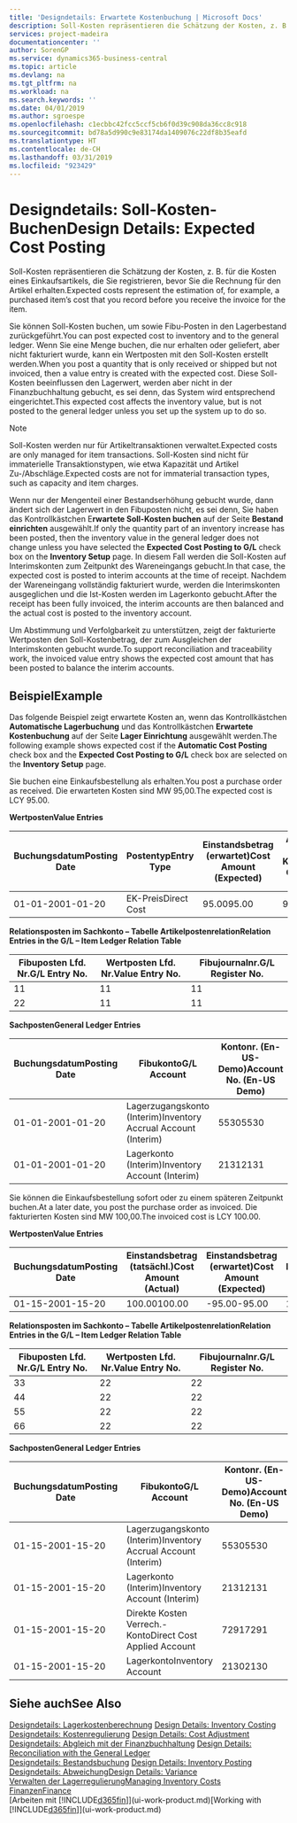 ```yaml
---
title: 'Designdetails: Erwartete Kostenbuchung | Microsoft Docs'
description: Soll-Kosten repräsentieren die Schätzung der Kosten, z. B. für die Kosten eines Einkaufsartikels, die Sie registrieren, bevor Sie die Rechnung für den Artikel erhalten.
services: project-madeira
documentationcenter: ''
author: SorenGP
ms.service: dynamics365-business-central
ms.topic: article
ms.devlang: na
ms.tgt_pltfrm: na
ms.workload: na
ms.search.keywords: ''
ms.date: 04/01/2019
ms.author: sgroespe
ms.openlocfilehash: c1ecbbc42fcc5ccf5cb6f0d39c908da36cc8c918
ms.sourcegitcommit: bd78a5d990c9e83174da1409076c22df8b35eafd
ms.translationtype: HT
ms.contentlocale: de-CH
ms.lasthandoff: 03/31/2019
ms.locfileid: "923429"
---
```

# <a name="design-details-expected-cost-posting"></a><span data-ttu-id="a3720-103">Designdetails: Soll-Kosten-Buchen</span><span class="sxs-lookup"><span data-stu-id="a3720-103">Design Details: Expected Cost Posting</span></span>
<span data-ttu-id="a3720-104">Soll-Kosten repräsentieren die Schätzung der Kosten, z. B. für die Kosten eines Einkaufsartikels, die Sie registrieren, bevor Sie die Rechnung für den Artikel erhalten.</span><span class="sxs-lookup"><span data-stu-id="a3720-104">Expected costs represent the estimation of, for example, a purchased item’s cost that you record before you receive the invoice for the item.</span></span>  

 <span data-ttu-id="a3720-105">Sie können Soll-Kosten buchen, um sowie Fibu-Posten in den Lagerbestand zurückgeführt.</span><span class="sxs-lookup"><span data-stu-id="a3720-105">You can post expected cost to inventory and to the general ledger.</span></span> <span data-ttu-id="a3720-106">Wenn Sie eine Menge buchen, die nur erhalten oder geliefert, aber nicht fakturiert wurde, kann ein Wertposten mit den Soll-Kosten erstellt werden.</span><span class="sxs-lookup"><span data-stu-id="a3720-106">When you post a quantity that is only received or shipped but not invoiced, then a value entry is created with the expected cost.</span></span> <span data-ttu-id="a3720-107">Diese Soll-Kosten beeinflussen den Lagerwert, werden aber nicht in der Finanzbuchhaltung gebucht, es sei denn, das System wird entsprechend eingerichtet.</span><span class="sxs-lookup"><span data-stu-id="a3720-107">This expected cost affects the inventory value, but is not posted to the general ledger unless you set up the system up to do so.</span></span>  

> [!NOTE]  
>  <span data-ttu-id="a3720-108">Soll-Kosten werden nur für Artikeltransaktionen verwaltet.</span><span class="sxs-lookup"><span data-stu-id="a3720-108">Expected costs are only managed for item transactions.</span></span> <span data-ttu-id="a3720-109">Soll-Kosten sind nicht für immaterielle Transaktionstypen, wie etwa Kapazität und Artikel Zu-/Abschläge.</span><span class="sxs-lookup"><span data-stu-id="a3720-109">Expected costs are not for immaterial transaction types, such as capacity and item charges.</span></span>  

 <span data-ttu-id="a3720-110">Wenn nur der Mengenteil einer Bestandserhöhung gebucht wurde, dann ändert sich der Lagerwert in den Fibuposten nicht, es sei denn, Sie haben das Kontrollkästchen E**rwartete Soll-Kosten buchen** auf der Seite **Bestand einrichten** ausgewählt.</span><span class="sxs-lookup"><span data-stu-id="a3720-110">If only the quantity part of an inventory increase has been posted, then the inventory value in the general ledger does not change unless you have selected the **Expected Cost Posting to G/L** check box on the **Inventory Setup** page.</span></span> <span data-ttu-id="a3720-111">In diesem Fall werden die Soll-Kosten auf Interimskonten zum Zeitpunkt des Wareneingangs gebucht.</span><span class="sxs-lookup"><span data-stu-id="a3720-111">In that case, the expected cost is posted to interim accounts at the time of receipt.</span></span> <span data-ttu-id="a3720-112">Nachdem der Wareneingang vollständig fakturiert wurde, werden die Interimskonten ausgeglichen und die Ist-Kosten werden im Lagerkonto gebucht.</span><span class="sxs-lookup"><span data-stu-id="a3720-112">After the receipt has been fully invoiced, the interim accounts are then balanced and the actual cost is posted to the inventory account.</span></span>  

 <span data-ttu-id="a3720-113">Um Abstimmung und Verfolgbarkeit zu unterstützen, zeigt der fakturierte Wertposten den Soll-Kostenbetrag, der zum Ausgleichen der Interimskonten gebucht wurde.</span><span class="sxs-lookup"><span data-stu-id="a3720-113">To support reconciliation and traceability work, the invoiced value entry shows the expected cost amount that has been posted to balance the interim accounts.</span></span>  

## <a name="example"></a><span data-ttu-id="a3720-114">Beispiel</span><span class="sxs-lookup"><span data-stu-id="a3720-114">Example</span></span>  
 <span data-ttu-id="a3720-115">Das folgende Beispiel zeigt erwartete Kosten an, wenn das Kontrollkästchen **Automatische Lagerbuchung** und das Kontrollkästchen **Erwartete Kostenbuchung** auf der Seite **Lager Einrichtung** ausgewählt werden.</span><span class="sxs-lookup"><span data-stu-id="a3720-115">The following example shows expected cost if the **Automatic Cost Posting** check box and the **Expected Cost Posting to G/L** check box are selected on the **Inventory Setup** page.</span></span>  

 <span data-ttu-id="a3720-116">Sie buchen eine Einkaufsbestellung als erhalten.</span><span class="sxs-lookup"><span data-stu-id="a3720-116">You post a purchase order as received.</span></span> <span data-ttu-id="a3720-117">Die erwarteten Kosten sind MW 95,00.</span><span class="sxs-lookup"><span data-stu-id="a3720-117">The expected cost is LCY 95.00.</span></span>  

 <span data-ttu-id="a3720-118">**Wertposten**</span><span class="sxs-lookup"><span data-stu-id="a3720-118">**Value Entries**</span></span>  

|<span data-ttu-id="a3720-119">Buchungsdatum</span><span class="sxs-lookup"><span data-stu-id="a3720-119">Posting Date</span></span>|<span data-ttu-id="a3720-120">Postentyp</span><span class="sxs-lookup"><span data-stu-id="a3720-120">Entry Type</span></span>|<span data-ttu-id="a3720-121">Einstandsbetrag (erwartet)</span><span class="sxs-lookup"><span data-stu-id="a3720-121">Cost Amount (Expected)</span></span>|<span data-ttu-id="a3720-122">Auf Sachkonto geb. Soll-Kosten</span><span class="sxs-lookup"><span data-stu-id="a3720-122">Expected Cost Posted to G/L</span></span>|<span data-ttu-id="a3720-123">Soll-Kosten</span><span class="sxs-lookup"><span data-stu-id="a3720-123">Expected Cost</span></span>|<span data-ttu-id="a3720-124">Lagerposten Laufnr.</span><span class="sxs-lookup"><span data-stu-id="a3720-124">Item Ledger Entry No.</span></span>|<span data-ttu-id="a3720-125">Laufnr.</span><span class="sxs-lookup"><span data-stu-id="a3720-125">Entry No.</span></span>|  
|------------------|----------------|------------------------------|----------------------------------|-------------------|---------------------------|---------------|  
|<span data-ttu-id="a3720-126">01-01-20</span><span class="sxs-lookup"><span data-stu-id="a3720-126">01-01-20</span></span>|<span data-ttu-id="a3720-127">EK-Preis</span><span class="sxs-lookup"><span data-stu-id="a3720-127">Direct Cost</span></span>|<span data-ttu-id="a3720-128">95.00</span><span class="sxs-lookup"><span data-stu-id="a3720-128">95.00</span></span>|<span data-ttu-id="a3720-129">95.00</span><span class="sxs-lookup"><span data-stu-id="a3720-129">95.00</span></span>|<span data-ttu-id="a3720-130">Ja</span><span class="sxs-lookup"><span data-stu-id="a3720-130">Yes</span></span>|<span data-ttu-id="a3720-131">1</span><span class="sxs-lookup"><span data-stu-id="a3720-131">1</span></span>|<span data-ttu-id="a3720-132">1</span><span class="sxs-lookup"><span data-stu-id="a3720-132">1</span></span>|  

 <span data-ttu-id="a3720-133">**Relationsposten im Sachkonto – Tabelle Artikelpostenrelation**</span><span class="sxs-lookup"><span data-stu-id="a3720-133">**Relation Entries in the G/L – Item Ledger Relation Table**</span></span>  

|<span data-ttu-id="a3720-134">Fibuposten Lfd. Nr.</span><span class="sxs-lookup"><span data-stu-id="a3720-134">G/L Entry No.</span></span>|<span data-ttu-id="a3720-135">Wertposten Lfd. Nr.</span><span class="sxs-lookup"><span data-stu-id="a3720-135">Value Entry No.</span></span>|<span data-ttu-id="a3720-136">Fibujournalnr.</span><span class="sxs-lookup"><span data-stu-id="a3720-136">G/L Register No.</span></span>|  
|--------------------|---------------------|-----------------------|  
|<span data-ttu-id="a3720-137">1</span><span class="sxs-lookup"><span data-stu-id="a3720-137">1</span></span>|<span data-ttu-id="a3720-138">1</span><span class="sxs-lookup"><span data-stu-id="a3720-138">1</span></span>|<span data-ttu-id="a3720-139">1</span><span class="sxs-lookup"><span data-stu-id="a3720-139">1</span></span>|  
|<span data-ttu-id="a3720-140">2</span><span class="sxs-lookup"><span data-stu-id="a3720-140">2</span></span>|<span data-ttu-id="a3720-141">1</span><span class="sxs-lookup"><span data-stu-id="a3720-141">1</span></span>|<span data-ttu-id="a3720-142">1</span><span class="sxs-lookup"><span data-stu-id="a3720-142">1</span></span>|  

 <span data-ttu-id="a3720-143">**Sachposten**</span><span class="sxs-lookup"><span data-stu-id="a3720-143">**General Ledger Entries**</span></span>  

|<span data-ttu-id="a3720-144">Buchungsdatum</span><span class="sxs-lookup"><span data-stu-id="a3720-144">Posting Date</span></span>|<span data-ttu-id="a3720-145">Fibukonto</span><span class="sxs-lookup"><span data-stu-id="a3720-145">G/L Account</span></span>|<span data-ttu-id="a3720-146">Kontonr. (En-US-Demo)</span><span class="sxs-lookup"><span data-stu-id="a3720-146">Account No. (En-US Demo)</span></span>|<span data-ttu-id="a3720-147">Betrag</span><span class="sxs-lookup"><span data-stu-id="a3720-147">Amount</span></span>|<span data-ttu-id="a3720-148">Laufnr.</span><span class="sxs-lookup"><span data-stu-id="a3720-148">Entry No.</span></span>|  
|------------------|------------------|---------------------------------|------------|---------------|  
|<span data-ttu-id="a3720-149">01-01-20</span><span class="sxs-lookup"><span data-stu-id="a3720-149">01-01-20</span></span>|<span data-ttu-id="a3720-150">Lagerzugangskonto (Interim)</span><span class="sxs-lookup"><span data-stu-id="a3720-150">Inventory Accrual Account (Interim)</span></span>|<span data-ttu-id="a3720-151">5530</span><span class="sxs-lookup"><span data-stu-id="a3720-151">5530</span></span>|<span data-ttu-id="a3720-152">-95.00</span><span class="sxs-lookup"><span data-stu-id="a3720-152">-95.00</span></span>|<span data-ttu-id="a3720-153">2</span><span class="sxs-lookup"><span data-stu-id="a3720-153">2</span></span>|  
|<span data-ttu-id="a3720-154">01-01-20</span><span class="sxs-lookup"><span data-stu-id="a3720-154">01-01-20</span></span>|<span data-ttu-id="a3720-155">Lagerkonto (Interim)</span><span class="sxs-lookup"><span data-stu-id="a3720-155">Inventory Account (Interim)</span></span>|<span data-ttu-id="a3720-156">2131</span><span class="sxs-lookup"><span data-stu-id="a3720-156">2131</span></span>|<span data-ttu-id="a3720-157">95.00</span><span class="sxs-lookup"><span data-stu-id="a3720-157">95.00</span></span>|<span data-ttu-id="a3720-158">1</span><span class="sxs-lookup"><span data-stu-id="a3720-158">1</span></span>|  

 <span data-ttu-id="a3720-159">Sie können die Einkaufsbestellung sofort oder zu einem späteren Zeitpunkt buchen.</span><span class="sxs-lookup"><span data-stu-id="a3720-159">At a later date, you post the purchase order as invoiced.</span></span> <span data-ttu-id="a3720-160">Die fakturierten Kosten sind MW 100,00.</span><span class="sxs-lookup"><span data-stu-id="a3720-160">The invoiced cost is LCY 100.00.</span></span>  

 <span data-ttu-id="a3720-161">**Wertposten**</span><span class="sxs-lookup"><span data-stu-id="a3720-161">**Value Entries**</span></span>  

|<span data-ttu-id="a3720-162">Buchungsdatum</span><span class="sxs-lookup"><span data-stu-id="a3720-162">Posting Date</span></span>|<span data-ttu-id="a3720-163">Einstandsbetrag (tatsächl.)</span><span class="sxs-lookup"><span data-stu-id="a3720-163">Cost Amount (Actual)</span></span>|<span data-ttu-id="a3720-164">Einstandsbetrag (erwartet)</span><span class="sxs-lookup"><span data-stu-id="a3720-164">Cost Amount (Expected)</span></span>|<span data-ttu-id="a3720-165">Gebuchte Lagerregulierung an G/L</span><span class="sxs-lookup"><span data-stu-id="a3720-165">Cost Posted to G/L</span></span>|<span data-ttu-id="a3720-166">Soll-Kosten</span><span class="sxs-lookup"><span data-stu-id="a3720-166">Expected Cost</span></span>|<span data-ttu-id="a3720-167">Lagerposten Laufnr.</span><span class="sxs-lookup"><span data-stu-id="a3720-167">Item Ledger Entry No.</span></span>|<span data-ttu-id="a3720-168">Laufnr.</span><span class="sxs-lookup"><span data-stu-id="a3720-168">Entry No.</span></span>|  
|------------------|----------------------------|------------------------------|-------------------------|-------------------|---------------------------|---------------|  
|<span data-ttu-id="a3720-169">01-15-20</span><span class="sxs-lookup"><span data-stu-id="a3720-169">01-15-20</span></span>|<span data-ttu-id="a3720-170">100.00</span><span class="sxs-lookup"><span data-stu-id="a3720-170">100.00</span></span>|<span data-ttu-id="a3720-171">-95.00</span><span class="sxs-lookup"><span data-stu-id="a3720-171">-95.00</span></span>|<span data-ttu-id="a3720-172">100.00</span><span class="sxs-lookup"><span data-stu-id="a3720-172">100.00</span></span>|<span data-ttu-id="a3720-173">Nein</span><span class="sxs-lookup"><span data-stu-id="a3720-173">No</span></span>|<span data-ttu-id="a3720-174">1</span><span class="sxs-lookup"><span data-stu-id="a3720-174">1</span></span>|<span data-ttu-id="a3720-175">2</span><span class="sxs-lookup"><span data-stu-id="a3720-175">2</span></span>|  

 <span data-ttu-id="a3720-176">**Relationsposten im Sachkonto – Tabelle Artikelpostenrelation**</span><span class="sxs-lookup"><span data-stu-id="a3720-176">**Relation Entries in the G/L – Item Ledger Relation Table**</span></span>  

|<span data-ttu-id="a3720-177">Fibuposten Lfd. Nr.</span><span class="sxs-lookup"><span data-stu-id="a3720-177">G/L Entry No.</span></span>|<span data-ttu-id="a3720-178">Wertposten Lfd. Nr.</span><span class="sxs-lookup"><span data-stu-id="a3720-178">Value Entry No.</span></span>|<span data-ttu-id="a3720-179">Fibujournalnr.</span><span class="sxs-lookup"><span data-stu-id="a3720-179">G/L Register No.</span></span>|  
|--------------------|---------------------|-----------------------|  
|<span data-ttu-id="a3720-180">3</span><span class="sxs-lookup"><span data-stu-id="a3720-180">3</span></span>|<span data-ttu-id="a3720-181">2</span><span class="sxs-lookup"><span data-stu-id="a3720-181">2</span></span>|<span data-ttu-id="a3720-182">2</span><span class="sxs-lookup"><span data-stu-id="a3720-182">2</span></span>|  
|<span data-ttu-id="a3720-183">4</span><span class="sxs-lookup"><span data-stu-id="a3720-183">4</span></span>|<span data-ttu-id="a3720-184">2</span><span class="sxs-lookup"><span data-stu-id="a3720-184">2</span></span>|<span data-ttu-id="a3720-185">2</span><span class="sxs-lookup"><span data-stu-id="a3720-185">2</span></span>|  
|<span data-ttu-id="a3720-186">5</span><span class="sxs-lookup"><span data-stu-id="a3720-186">5</span></span>|<span data-ttu-id="a3720-187">2</span><span class="sxs-lookup"><span data-stu-id="a3720-187">2</span></span>|<span data-ttu-id="a3720-188">2</span><span class="sxs-lookup"><span data-stu-id="a3720-188">2</span></span>|  
|<span data-ttu-id="a3720-189">6</span><span class="sxs-lookup"><span data-stu-id="a3720-189">6</span></span>|<span data-ttu-id="a3720-190">2</span><span class="sxs-lookup"><span data-stu-id="a3720-190">2</span></span>|<span data-ttu-id="a3720-191">2</span><span class="sxs-lookup"><span data-stu-id="a3720-191">2</span></span>|  

 <span data-ttu-id="a3720-192">**Sachposten**</span><span class="sxs-lookup"><span data-stu-id="a3720-192">**General Ledger Entries**</span></span>  

|<span data-ttu-id="a3720-193">Buchungsdatum</span><span class="sxs-lookup"><span data-stu-id="a3720-193">Posting Date</span></span>|<span data-ttu-id="a3720-194">Fibukonto</span><span class="sxs-lookup"><span data-stu-id="a3720-194">G/L Account</span></span>|<span data-ttu-id="a3720-195">Kontonr. (En-US-Demo)</span><span class="sxs-lookup"><span data-stu-id="a3720-195">Account No. (En-US Demo)</span></span>|<span data-ttu-id="a3720-196">Betrag</span><span class="sxs-lookup"><span data-stu-id="a3720-196">Amount</span></span>|<span data-ttu-id="a3720-197">Laufnr.</span><span class="sxs-lookup"><span data-stu-id="a3720-197">Entry No.</span></span>|  
|------------------|------------------|---------------------------------|------------|---------------|  
|<span data-ttu-id="a3720-198">01-15-20</span><span class="sxs-lookup"><span data-stu-id="a3720-198">01-15-20</span></span>|<span data-ttu-id="a3720-199">Lagerzugangskonto (Interim)</span><span class="sxs-lookup"><span data-stu-id="a3720-199">Inventory Accrual Account (Interim)</span></span>|<span data-ttu-id="a3720-200">5530</span><span class="sxs-lookup"><span data-stu-id="a3720-200">5530</span></span>|<span data-ttu-id="a3720-201">95.00</span><span class="sxs-lookup"><span data-stu-id="a3720-201">95.00</span></span>|<span data-ttu-id="a3720-202">4</span><span class="sxs-lookup"><span data-stu-id="a3720-202">4</span></span>|  
|<span data-ttu-id="a3720-203">01-15-20</span><span class="sxs-lookup"><span data-stu-id="a3720-203">01-15-20</span></span>|<span data-ttu-id="a3720-204">Lagerkonto (Interim)</span><span class="sxs-lookup"><span data-stu-id="a3720-204">Inventory Account (Interim)</span></span>|<span data-ttu-id="a3720-205">2131</span><span class="sxs-lookup"><span data-stu-id="a3720-205">2131</span></span>|<span data-ttu-id="a3720-206">-95.00</span><span class="sxs-lookup"><span data-stu-id="a3720-206">-95.00</span></span>|<span data-ttu-id="a3720-207">3</span><span class="sxs-lookup"><span data-stu-id="a3720-207">3</span></span>|  
|<span data-ttu-id="a3720-208">01-15-20</span><span class="sxs-lookup"><span data-stu-id="a3720-208">01-15-20</span></span>|<span data-ttu-id="a3720-209">Direkte Kosten Verrech.-Konto</span><span class="sxs-lookup"><span data-stu-id="a3720-209">Direct Cost Applied Account</span></span>|<span data-ttu-id="a3720-210">7291</span><span class="sxs-lookup"><span data-stu-id="a3720-210">7291</span></span>|<span data-ttu-id="a3720-211">-100</span><span class="sxs-lookup"><span data-stu-id="a3720-211">-100</span></span>|<span data-ttu-id="a3720-212">6</span><span class="sxs-lookup"><span data-stu-id="a3720-212">6</span></span>|  
|<span data-ttu-id="a3720-213">01-15-20</span><span class="sxs-lookup"><span data-stu-id="a3720-213">01-15-20</span></span>|<span data-ttu-id="a3720-214">Lagerkonto</span><span class="sxs-lookup"><span data-stu-id="a3720-214">Inventory Account</span></span>|<span data-ttu-id="a3720-215">2130</span><span class="sxs-lookup"><span data-stu-id="a3720-215">2130</span></span>|<span data-ttu-id="a3720-216">100</span><span class="sxs-lookup"><span data-stu-id="a3720-216">100</span></span>|<span data-ttu-id="a3720-217">5</span><span class="sxs-lookup"><span data-stu-id="a3720-217">5</span></span>|  

## <a name="see-also"></a><span data-ttu-id="a3720-218">Siehe auch</span><span class="sxs-lookup"><span data-stu-id="a3720-218">See Also</span></span>
 <span data-ttu-id="a3720-219">[Designdetails: Lagerkostenberechnung](design-details-inventory-costing.md) </span><span class="sxs-lookup"><span data-stu-id="a3720-219">[Design Details: Inventory Costing](design-details-inventory-costing.md) </span></span>  
 <span data-ttu-id="a3720-220">[Designdetails: Kostenregulierung](design-details-cost-adjustment.md) </span><span class="sxs-lookup"><span data-stu-id="a3720-220">[Design Details: Cost Adjustment](design-details-cost-adjustment.md) </span></span>  
 <span data-ttu-id="a3720-221">[Designdetails: Abgleich mit der Finanzbuchhaltung](design-details-reconciliation-with-the-general-ledger.md) </span><span class="sxs-lookup"><span data-stu-id="a3720-221">[Design Details: Reconciliation with the General Ledger](design-details-reconciliation-with-the-general-ledger.md) </span></span>  
 <span data-ttu-id="a3720-222">[Designdetails: Bestandsbuchung](design-details-inventory-posting.md) </span><span class="sxs-lookup"><span data-stu-id="a3720-222">[Design Details: Inventory Posting](design-details-inventory-posting.md) </span></span>  
 [<span data-ttu-id="a3720-223">Designdetails: Abweichung</span><span class="sxs-lookup"><span data-stu-id="a3720-223">Design Details: Variance</span></span>](design-details-variance.md)  
 [<span data-ttu-id="a3720-224">Verwalten der Lagerregulierung</span><span class="sxs-lookup"><span data-stu-id="a3720-224">Managing Inventory Costs</span></span>](finance-manage-inventory-costs.md)  
 [<span data-ttu-id="a3720-225">Finanzen</span><span class="sxs-lookup"><span data-stu-id="a3720-225">Finance</span></span>](finance.md)  
 <span data-ttu-id="a3720-226">[Arbeiten mit [!INCLUDE[d365fin](includes/d365fin_md.md)]](ui-work-product.md)</span><span class="sxs-lookup"><span data-stu-id="a3720-226">[Working with [!INCLUDE[d365fin](includes/d365fin_md.md)]](ui-work-product.md)</span></span>
